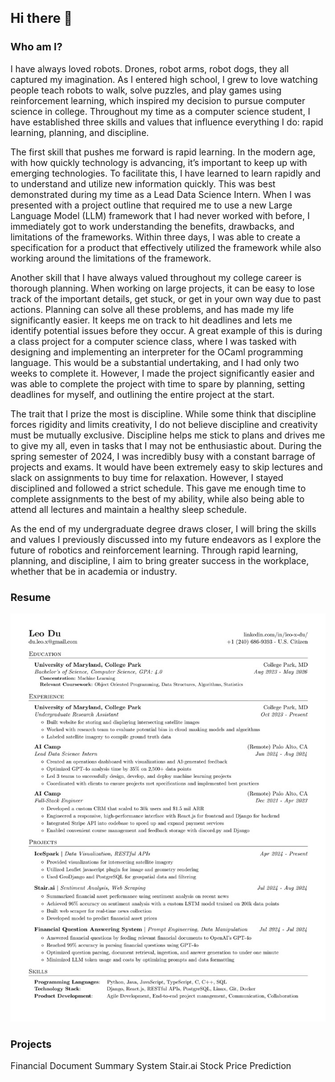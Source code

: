 ## Hi there 👋
### Who am I?
I have always loved robots. Drones, robot arms, robot dogs, they all captured my imagination. As I entered high school, I grew to love watching people teach robots to walk, solve puzzles, and play games using reinforcement learning, which inspired my decision to pursue computer science in college. Throughout my time as a computer science student, I have established three skills and values that influence everything I do: rapid learning, planning, and discipline.

The first skill that pushes me forward is rapid learning. In the modern age, with how quickly technology is advancing, it’s important to keep up with emerging technologies. To facilitate this, I have learned to learn rapidly and to understand and utilize new information quickly. This was best demonstrated during my time as a Lead Data Science Intern. When I was presented with a project outline that required me to use a new Large Language Model (LLM) framework that I had never worked with before, I immediately got to work understanding the benefits, drawbacks, and limitations of the frameworks. Within three days, I was able to create a specification for a product that effectively utilized the framework while also working around the limitations of the framework.

Another skill that I have always valued throughout my college career is thorough planning. When working on large projects, it can be easy to lose track of the important details, get stuck, or get in your own way due to past actions. Planning can solve all these problems, and has made my life significantly easier. It keeps me on track to hit deadlines and lets me identify potential issues before they occur. A great example of this is during a class project for a computer science class, where I was tasked with designing and implementing an interpreter for the OCaml programming language. This would be a substantial undertaking, and I had only two weeks to complete it. However, I made the project significantly easier and was able to complete the project with time to spare by planning, setting deadlines for myself, and outlining the entire project at the start.

The trait that I prize the most is discipline. While some think that discipline forces rigidity and limits creativity, I do not believe discipline and creativity must be mutually exclusive. Discipline helps me stick to plans and drives me to give my all, even in tasks that I may not be enthusiastic about. During the spring semester of 2024, I was incredibly busy with a constant barrage of projects and exams. It would have been extremely easy to skip lectures and slack on assignments to buy time for relaxation. However, I stayed disciplined and followed a strict schedule. This gave me enough time to complete assignments to the best of my ability, while also being able to attend all lectures and maintain a healthy sleep schedule. 

As the end of my undergraduate degree draws closer, I will bring the skills and values I previously discussed into my future endeavors as I explore the future of robotics and reinforcement learning. Through rapid learning, planning, and discipline, I aim to bring greater success in the workplace, whether that be in academia or industry.

### Resume
![my resume](./resume.jpg)
### Projects
Financial Document Summary System
Stair.ai
Stock Price Prediction
